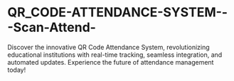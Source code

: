 # QR_CODE-ATTENDANCE-SYSTEM---Scan-Attend-
Discover the innovative QR Code Attendance System, revolutionizing educational institutions with real-time tracking, seamless integration, and automated updates. Experience the future of attendance management today!
